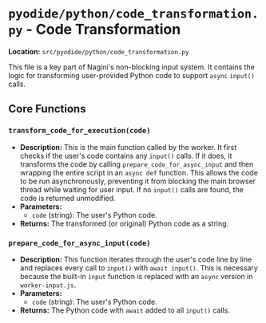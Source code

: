 # `pyodide/python/code_transformation.py` - Code Transformation

**Location:** `src/pyodide/python/code_transformation.py`

This file is a key part of Nagini's non-blocking input system. It contains the logic for transforming user-provided Python code to support `async` `input()` calls.

## Core Functions

### `transform_code_for_execution(code)`
-   **Description:** This is the main function called by the worker. It first checks if the user's code contains any `input()` calls. If it does, it transforms the code by calling `prepare_code_for_async_input` and then wrapping the entire script in an `async def` function. This allows the code to be run asynchronously, preventing it from blocking the main browser thread while waiting for user input. If no `input()` calls are found, the code is returned unmodified.
-   **Parameters:**
    -   `code` (string): The user's Python code.
-   **Returns:** The transformed (or original) Python code as a string.

### `prepare_code_for_async_input(code)`
-   **Description:** This function iterates through the user's code line by line and replaces every call to `input()` with `await input()`. This is necessary because the built-in `input` function is replaced with an `async` version in `worker-input.js`.
-   **Parameters:**
    -   `code` (string): The user's Python code.
-   **Returns:** The Python code with `await` added to all `input()` calls. 